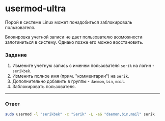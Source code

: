 # usermod-ultra

Порой в системе Linux может понадобиться заблокироваль пользователя.

Блокировка учетной записи не дает пользователю возможности залогиниться в систему. Однако позже
его можно восстановить.

### Задание

1. Измените учетную запись с именем пользователя `serik` на логин - `serikbek`.
2. Изменить полное имя (прим. "комментарии") на `Serik`.
3. Дополнительно добавить в группы - `daemon`, `bin`, `mail`.
4. Заблокировать пользователя.

---

### Ответ

```bash
sudo usermod -l "serikbek" -c "Serik" -L -aG "daemon,bin,mail" serik
```
